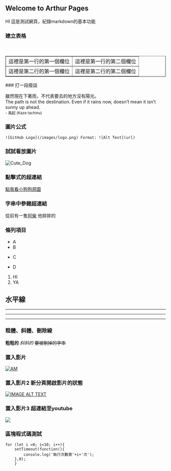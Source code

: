 
## Welcome to Arthur Pages
HI 這是測試網頁，紀錄markdown的基本功能
### 建立表格
<table border="1">
　<tr>
　<td>這裡是第一行的第一個欄位</td>
　<td>這裡是第一行的第二個欄位</td>
　</tr>
　<tr>
　<td>這裡是第二行的第一個欄位</td>
　<td>這裡是第二行的第二個欄位</td>
　</tr>
</table>
### 打一段廢話
<p>
    雖然現在下著雨，不代表要去的地方沒有陽光。<br>
    The path is not the destination. Even if it rains now, doesn’t mean it isn’t sunny up ahead. <br>
    <small align="right">- 風起 (Kaze tachinu)</small>
</p>

### 圖片公式
`![GitHub Logo](/images/logo.png)
Format: ![Alt Text](url)`

### 試試看放圖片
![Cute_Dog](https://images.unsplash.com/photo-1517840815742-3b666760d5e0?ixlib=rb-0.3.5&ixid=eyJhcHBfaWQiOjEyMDd9&s=ad7d6f0472ed62a0e27e2aa2435a724a&auto=format&fit=crop&w=1350&q=80)
### 點擊式的超連結
[點我看小狗狗原圖](https://images.unsplash.com/photo-1517840815742-3b666760d5e0?ixlib=rb-0.3.5&ixid=eyJhcHBfaWQiOjEyMDd9&s=ad7d6f0472ed62a0e27e2aa2435a724a&auto=format&fit=crop&w=1350&q=80)
### 字串中參雜超連結
從前有一隻[阿柴](https://i2.kknews.cc/SIG=397126f/18nq000206nqr7op68pp.jpg) 他胖胖的
### 條列項目
+ A
+ B
- C
* D
1. HI
2. YA
## 水平線
***************
____________
-----
### 粗體、斜體、刪除線
**粗粗的**
*斜斜的*
~~要被刪掉的字串~~
### 置入影片
[![AM](http://img.youtube.com/vi/EEMwA8KZAqg/0.jpg)](http://www.youtube.com/watch?v=EEMwA8KZAqg)

### 置入影片2 新分頁開啟影片的狀態
[![IMAGE ALT TEXT](http://img.youtube.com/vi/ARwVe1MYAUA/0.jpg)](https://www.youtube.com/embed/ARwVe1MYAUA "CameraMaster")

### 置入影片3 超連結至youtube
[![](http://img.youtube.com/vi/ARwVe1MYAUA/0.jpg)](http://www.youtube.com/watch?v=ARwVe1MYAUA "")

### 區塊程式碼測試
```
for (let i =0; i<10; i++){
    setTimeout(function(){
        console.log('執行次數第'+i+'次');
    },0);
    } 
```


